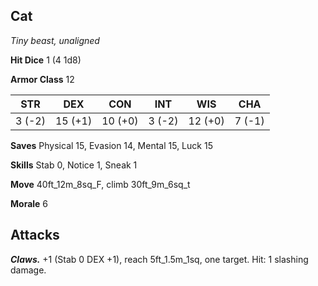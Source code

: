 ## Cat

*Tiny beast, unaligned*

**Hit Dice** 1 (4 1d8)

**Armor Class** 12

| STR     | DEX     | CON     | INT     | WIS     | CHA     |
|---------|---------|---------|---------|---------|---------|
|  3 (-2) | 15 (+1) | 10 (+0) |  3 (-2) | 12 (+0) |  7 (-1) |

**Saves** Physical 15, Evasion 14, Mental 15, Luck 15

**Skills** Stab 0, Notice 1, Sneak 1

**Move** 40ft_12m_8sq_F, climb 30ft_9m_6sq_t

**Morale** 6

## Attacks

***Claws.*** +1 (Stab 0 DEX +1), reach 5ft_1.5m_1sq, one target. Hit: 1 slashing damage.

